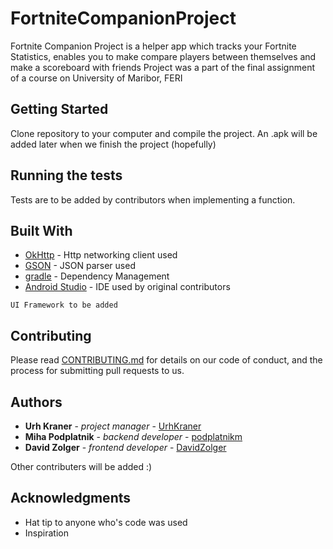 # FortniteCompanionProject
Fortnite Companion Project is a helper app which tracks your Fortnite Statistics, enables you to make compare players between themselves and make a scoreboard with friends
Project was a part of the final assignment of a course on University of Maribor, FERI

## Getting Started
Clone repository to your computer and compile the project. An .apk will be added later when we finish the project (hopefully)

## Running the tests
Tests are to be added by contributors when implementing a function.

## Built With

* [OkHttp](http://square.github.io/okhttp/) - Http networking client used
* [GSON](https://github.com/google/gson) - JSON parser used
* [gradle](https://gradle.org/) - Dependency Management
* [Android Studio](https://developer.android.com/studio/index.html) - IDE used by original contributors

```
UI Framework to be added
```
## Contributing

Please read [CONTRIBUTING.md](https://gist.github.com/PurpleBooth/b24679402957c63ec426) for details on our code of conduct, and the process for submitting pull requests to us.

## Authors

* **Urh Kraner** - *project manager* - [UrhKraner](https://github.com/UrhKraner)
* **Miha Podplatnik** - *backend developer* - [podplatnikm](https://github.com/podplatnikm)
* **David Zolger** - *frontend developer* - [DavidZolger](https://github.com/DavidZolger)

Other contributers will be added :)

## Acknowledgments

* Hat tip to anyone who's code was used
* Inspiration

